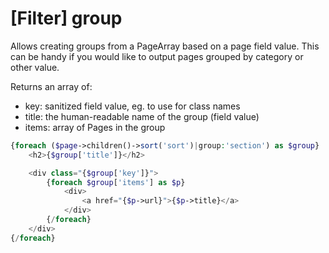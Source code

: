 # [Filter] group

Allows creating groups from a PageArray based on a page field value. This can be handy if you would like to output pages grouped by category or other value.

Returns an array of:

- key: sanitized field value, eg. to use for class names
- title: the human-readable name of the group (field value)
- items: array of Pages in the group

```php
{foreach ($page->children()->sort('sort')|group:'section') as $group}
    <h2>{$group['title']}</h2>

    <div class="{$group['key']}">
        {foreach $group['items'] as $p}
            <div>
                <a href="{$p->url}">{$p->title}</a>
            </div>
        {/foreach}
    </div>
{/foreach}
```